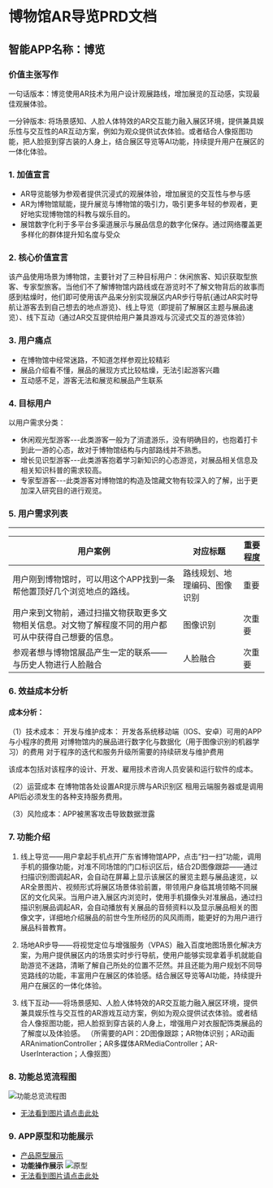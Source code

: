 # 博物馆AR导览PRD文档
## 智能APP名称：博览
### 价值主张写作
一句话版本：博览使用AR技术为用户设计观展路线，增加展览的互动感，实现最佳观展体验。

一分钟版本: 将场景感知、人脸人体特效的AR交互能力融入展区环境，提供兼具娱乐性与交互性的AR互动方案，例如为观众提供试衣体验。或者结合人像抠图功能，把人脸抠到穿古装的人身上，结合展区导览等AI功能，持续提升用户在展区的一体化体验。

### 1. 加值宣言
- AR导览能够为参观者提供沉浸式的观展体验，增加展览的交互性与参与感
- AR为博物馆赋能，提升展览与博物馆的吸引力，吸引更多年轻的参观者，更好地实现博物馆的科教与娱乐目的。
- 展馆数字化利于多平台多渠道展示与展品信息的数字化保存。通过网络覆盖更多样化的群体提升知名度与受众

### 2. 核心价值宣言
该产品使用场景为博物馆，主要针对了三种目标用户：休闲旅客、知识获取型旅客、专家型旅客。当他们不了解博物馆内路线或在游览时不了解文物背后的故事而感到枯燥时，他们即可使用该产品来分别实现展区内AR步行导航{通过AR实时导航让游客去到自己想去的地点游览}、线上导览（即提前了解展区主题与展品速览）、线下互动（通过AR交互提供给用户兼具游戏与沉浸式交互的游览体验）

### 3. 用户痛点
- 在博物馆中经常迷路，不知道怎样参观比较精彩
- 展品介绍看不懂，展品的展现方式比较枯燥，无法引起游客兴趣
- 互动感不足，游客无法和展览和展品产生联系

### 4. 目标用户
以用户需求分类：
- 休闲观光型游客---此类游客一般为了消遣游乐，没有明确目的，也抱着打卡到此一游的心态，故对于博物馆结构与内部路线并不熟悉。
- 增长见识型游客---此类游客抱着学习新知识的心态游览，对展品相关信息及相关知识科普的需求较高。
- 专家型游客---此类游客对博物馆的构造及馆藏文物有较深入的了解，出于更加深入研究目的进行观览。

### 5. 用户需求列表
***
用户案例 | 对应标题 |  重要程度
-|-|-
用户刚到博物馆时，可以用这个APP找到一条帮他置顶好几个浏览地点的路线。| 路线规划、地理编码、图像识别 | 重要 |
用户来到文物前，通过扫描文物获取更多文物相关信息。对文物了解程度不同的用户都可从中获得自己想要的信息。| 图像识别| 次重要|
参观者想与博物馆展品产生一定的联系——与历史人物进行人脸融合| 人脸融合 | 次重要 |


### 6. 效益成本分析
#### 成本分析：
（1）技术成本：
开发与维护成本：
开发各系统移动端（IOS、安卓）可用的APP与小程序的费用
对博物馆内的展品进行数字化与数据化（用于图像识别的机器学习）的费用
对于程序的迭代和服务升级所需要的持续研发与维护费用

该成本包括对该程序的设计、开发、雇用技术咨询人员安装和运行软件的成本。

（2）运营成本
在博物馆各处设置AR提示牌与AR识别区
租用云端服务器或是调用API后必须发生的各种支持服务费用。

（3）风险成本：APP被黑客攻击导致数据泄露


### 7. 功能介绍

1. 线上导览——用户拿起手机点开广东省博物馆APP，点击“扫一扫”功能，调用手机的摄像功能，对准不同场馆的门口标识区后，结合2D图像跟踪——通过扫描识别图调起AR，会自动在屏幕上显示该展区的展览主题与展品速览，以AR全景图片、视频形式将展区场景体验前置，带领用户身临其境领略不同展区的文化风采。当用户进入展区内浏览时，使用手机摄像头对准展品，通过扫描识别展品调起AR，会自动播放有关展品的音频资料以及显示展品相关的图像文字，详细地介绍展品的前世今生所经历的风风雨雨，能更好的为用户进行展品科普教育。

2. 场地AR步导——将视觉定位与增强服务（VPAS）融入百度地图场景化解决方案，为用户提供展区内的场景实时步行导航，使用户能够实现拿着手机就能自助游览不迷路，清晰了解自己所处的位置不茫然。并且还能为用户规划不同导览路线的功能，丰富用户在展区的体验感。结合展区导览等AI功能，持续提升用户在展区的一体化体验。

3. 线下互动——将场景感知、人脸人体特效的AR交互能力融入展区环境，提供兼具娱乐性与交互性的AR游戏互动方案，例如为观众提供试衣体验。或者结合人像抠图功能，把人脸抠到穿古装的人身上，增强用户对衣服配饰类展品的了解度以及体验感。
（所需要的API：2D图像跟踪；AR物体识别；AR动画ARAnimationController；AR多媒体ARMediaController；AR-UserInteraction；人像抠图）


### 8. 功能总览流程图
![功能总览流程图](https://github.com/guyray/API_ML_AI_museum/blob/master/%E5%8A%9F%E8%83%BD%E6%B5%81%E7%A8%8B.png)
- [无法看到图片请点击此处](https://gitee.com/NFUNM171036008/API_img/blob/master/%E5%8A%9F%E8%83%BD%E6%B5%81%E7%A8%8B.png)
### 9. APP原型和功能展示
- [产品原型展示](https://guyray.github.io/museum_prototype/)
- **功能操作展示**
![原型](https://github.com/guyray/API_ML_AI_museum/blob/master/%E5%8E%9F%E5%9E%8B.png)
- [无法看到图片请点击此处](https://gitee.com/NFUNM171036008/API_img/blob/master/%E5%8E%9F%E5%9E%8B.png)

